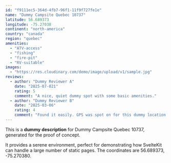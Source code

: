 ```yaml
---
id: "f9111ec5-364d-4fb7-96f1-11f9f727fe1e"
name: "Dummy Campsite Quebec 10737"
latitude: 56.689373
longitude: -75.27038
continent: "north-america"
country: "canada"
region: "quebec"
amenities:
  - "ATV-access"
  - "fishing"
  - "fire-pit"
  - "RV-suitable"
images:
  - "https://res.cloudinary.com/demo/image/upload/v1/sample.jpg"
reviews:
  - author: "Dummy Reviewer A"
    date: "2025-07-021"
    rating: 5
    comment: "A nice, quiet dummy spot with some basic amenities."
  - author: "Dummy Reviewer B"
    date: "2025-03-06"
    rating: 4
    comment: "Found it easily. GPS was spot on for this dummy location."
---
```


This is a **dummy description** for Dummy Campsite Quebec 10737, generated for the proof of concept.

It provides a serene environment, perfect for demonstrating how SvelteKit can handle a large number of static pages. The coordinates are 56.689373, -75.270380.

